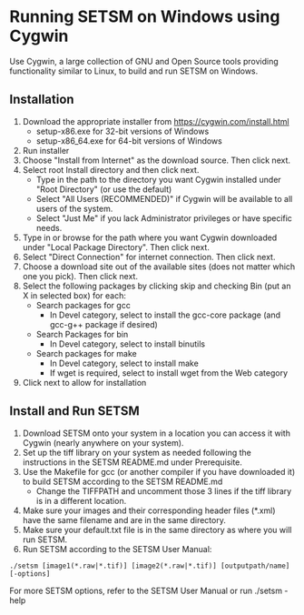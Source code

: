# Running SETSM on Windows using Cygwin

Use Cygwin, a large collection of GNU and Open Source tools providing functionality similar to Linux, to build and run SETSM on Windows.

## Installation

1. Download the appropriate installer from https://cygwin.com/install.html
	* setup-x86.exe for 32-bit versions of Windows
	* setup-x86_64.exe for 64-bit versions of Windows
2. Run installer
3. Choose "Install from Internet" as the download source. Then click next.
4. Select root Install directory and then click next.
	* Type in the path to the directory you want Cygwin installed under "Root Directory" (or use the default)
	* Select "All Users (RECOMMENDED)" if Cygwin will be available to all users of the system.
	* Select "Just Me" if you lack Administrator privileges or have specific needs.
5. Type in or browse for the path where you want Cygwin downloaded under "Local Package Directory". Then click next.
6. Select "Direct Connection" for internet connection. Then click next.
7. Choose a download site out of the available sites (does not matter which one you pick). Then click next.
8. Select the following packages by clicking skip and checking Bin (put an X in selected box) for each:
	* Search packages for gcc
		* In Devel category, select to install the gcc-core package (and gcc-g++ package if desired)
	* Search Packages for bin
		* In Devel category, select to install binutils
	* Search packages for make
		* In Devel category, select to install make
		* If wget is required, select to install wget from the Web category
9. Click next to allow for installation

## Install and Run SETSM

1. Download SETSM onto your system in a location you can access it with Cygwin (nearly anywhere on your system).
2. Set up the tiff library on your system as needed following the instructions in the SETSM README.md under Prerequisite.
3. Use the Makefile for gcc (or another compiler if you have downloaded it) to build SETSM according to the SETSM README.md
	* Change the TIFFPATH and uncomment those 3 lines if the tiff library is in a different location.
4. Make sure your images and their corresponding header files (*.xml) have the same filename and are in the same directory.
5. Make sure your default.txt file is in the same directory as where you will run SETSM.
6. Run SETSM according to the SETSM User Manual:

```
./setsm [image1(*.raw|*.tif)] [image2(*.raw|*.tif)] [outputpath/name] [-options]
```

For more SETSM options, refer to the SETSM User Manual or run ./setsm -help

